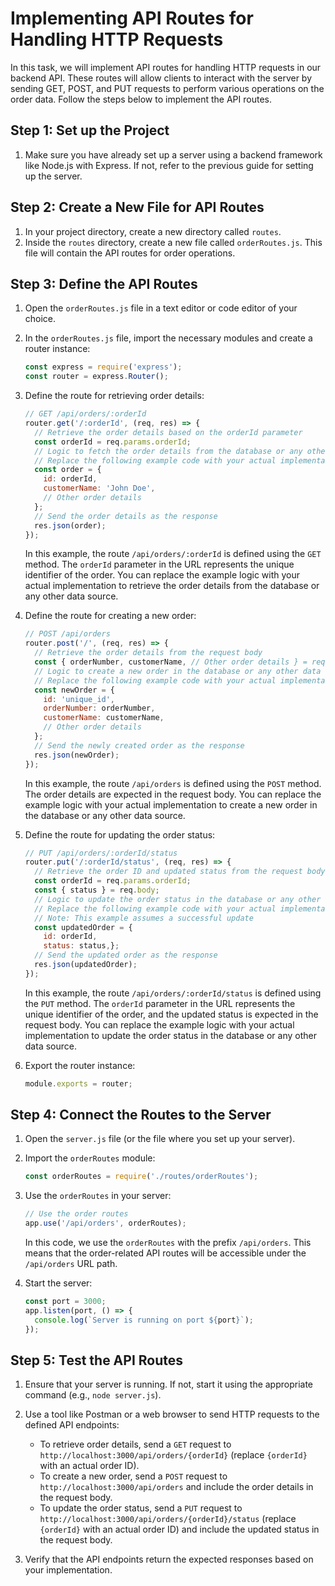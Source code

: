 # Implementing API Routes for Handling HTTP Requests

In this task, we will implement API routes for handling HTTP requests in our backend API. These routes will allow clients to interact with the server by sending GET, POST, and PUT requests to perform various operations on the order data. Follow the steps below to implement the API routes.

## Step 1: Set up the Project

1. Make sure you have already set up a server using a backend framework like Node.js with Express. If not, refer to the previous guide for setting up the server.

## Step 2: Create a New File for API Routes

1. In your project directory, create a new directory called `routes`.
2. Inside the `routes` directory, create a new file called `orderRoutes.js`. This file will contain the API routes for order operations.

## Step 3: Define the API Routes

1. Open the `orderRoutes.js` file in a text editor or code editor of your choice.

2. In the `orderRoutes.js` file, import the necessary modules and create a router instance:

   ```javascript
   const express = require('express');
   const router = express.Router();
   ```

3. Define the route for retrieving order details:

   ```javascript
   // GET /api/orders/:orderId
   router.get('/:orderId', (req, res) => {
     // Retrieve the order details based on the orderId parameter
     const orderId = req.params.orderId;
     // Logic to fetch the order details from the database or any other data source
     // Replace the following example code with your actual implementation
     const order = {
       id: orderId,
       customerName: 'John Doe',
       // Other order details
     };
     // Send the order details as the response
     res.json(order);
   });
   ```

   In this example, the route `/api/orders/:orderId` is defined using the `GET` method. The `orderId` parameter in the URL represents the unique identifier of the order. You can replace the example logic with your actual implementation to retrieve the order details from the database or any other data source.

4. Define the route for creating a new order:

   ```javascript
   // POST /api/orders
   router.post('/', (req, res) => {
     // Retrieve the order details from the request body
     const { orderNumber, customerName, // Other order details } = req.body;
     // Logic to create a new order in the database or any other data source
     // Replace the following example code with your actual implementation
     const newOrder = {
       id: 'unique_id',
       orderNumber: orderNumber,
       customerName: customerName,
       // Other order details
     };
     // Send the newly created order as the response
     res.json(newOrder);
   });
   ```

   In this example, the route `/api/orders` is defined using the `POST` method. The order details are expected in the request body. You can replace the example logic with your actual implementation to create a new order in the database or any other data source.

5. Define the route for updating the order status:

   ```javascript
   // PUT /api/orders/:orderId/status
   router.put('/:orderId/status', (req, res) => {
     // Retrieve the order ID and updated status from the request body
     const orderId = req.params.orderId;
     const { status } = req.body;
     // Logic to update the order status in the database or any other data source
     // Replace the following example code with your actual implementation
     // Note: This example assumes a successful update
     const updatedOrder = {
       id: orderId,
       status: status,};
     // Send the updated order as the response
     res.json(updatedOrder);
   });
   ```

   In this example, the route `/api/orders/:orderId/status` is defined using the `PUT` method. The `orderId` parameter in the URL represents the unique identifier of the order, and the updated status is expected in the request body. You can replace the example logic with your actual implementation to update the order status in the database or any other data source.

6. Export the router instance:

   ```javascript
   module.exports = router;
   ```

## Step 4: Connect the Routes to the Server

1. Open the `server.js` file (or the file where you set up your server).

2. Import the `orderRoutes` module:

   ```javascript
   const orderRoutes = require('./routes/orderRoutes');
   ```

3. Use the `orderRoutes` in your server:

   ```javascript
   // Use the order routes
   app.use('/api/orders', orderRoutes);
   ```

   In this code, we use the `orderRoutes` with the prefix `/api/orders`. This means that the order-related API routes will be accessible under the `/api/orders` URL path.

4. Start the server:

   ```javascript
   const port = 3000;
   app.listen(port, () => {
     console.log(`Server is running on port ${port}`);
   });
   ```

## Step 5: Test the API Routes

1. Ensure that your server is running. If not, start it using the appropriate command (e.g., `node server.js`).

2. Use a tool like Postman or a web browser to send HTTP requests to the defined API endpoints:
   - To retrieve order details, send a `GET` request to `http://localhost:3000/api/orders/{orderId}` (replace `{orderId}` with an actual order ID).
   - To create a new order, send a `POST` request to `http://localhost:3000/api/orders` and include the order details in the request body.
   - To update the order status, send a `PUT` request to `http://localhost:3000/api/orders/{orderId}/status` (replace `{orderId}` with an actual order ID) and include the updated status in the request body.

3. Verify that the API endpoints return the expected responses based on your implementation.

